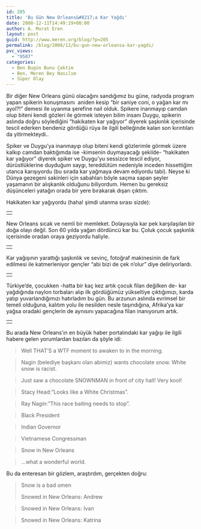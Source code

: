 ```yaml
---
id: 205
title: 'Bu Gün New Orleans&#8217;a Kar Yağdı'
date: 2008-12-11T14:49:19+00:00
author: A. Murat Eren
layout: post
guid: http://www.meren.org/blog/?p=205
permalink: /blog/2008/12/bu-gun-new-orleansa-kar-yagdi/
pvc_views:
  - "9507"
categories:
  - Ben Bugün Bunu Çektim
  - Ben, Meren Bey Nasılım
  - Süper Olay
---
```

Bir diğer New Orleans günü olacağını sandığımız bu güne, radyoda program yapan spikerin konuşmasını  aniden kesip &#8220;bir saniye coni, o yağan kar mı ayol?!&#8221; demesi ile uyanma şerefine nail olduk. Spikere inanmayıp camdan olup biteni kendi gözleri ile görmek isteyen bilim insanı Duygu, spikerin aslında doğru söylediğini &#8220;hakikaten kar yağıyor&#8221; diyerek şaşkınlık içerisinde tescil ederken bendeniz gördüğü rüya ile ilgili belleğinde kalan son kırıntıları da yitirmekteydi..

Spiker ve Duygu&#8217;ya inanmayıp olup biteni kendi gözlerimle görmek üzere kalkıp camdan baktığımda ise -kimsenin duymayacağı şekilde- &#8220;hakikaten kar yağıyor&#8221; diyerek spiker ve Duygu&#8217;yu sessizce tescil ediyor, dürüstlüklerine duyduğum saygı, tereddütüm nedeniyle inceden hissettiğim utanca karışıyordu (bu sırada kar yağmaya devam ediyordu tabi). Neyse ki Dünya gezegeni sakinleri için sabahları böyle saçma sapan şeyler yaşamanın bir alışkanlık olduğunu biliyordum. Hemen bu gereksiz düşünceleri yatağın orada bir yere bırakarak dışarı çıktım.

Hakikaten kar yağıyordu (haha! şimdi utanma sırası sizde):

<table border="0" width="100%">
  <tr>
    <td align="center">
      <img title="Waiting for a Street Car in New Orleans" src="{{ site.baseurl }}/images/bu-gun-new-orleansa-kar-yagdi-snow-1-small.jpg" alt="" />
    </td>
  </tr>
</table>

New Orleans sıcak ve nemli bir memleket. Dolayısıyla kar pek karşılaşılan bir doğa olayı değil. Son 60 yılda yağan dördüncü kar bu. Çoluk çocuk şaşkınlık içerisinde oradan oraya geziyordu haliyle.

<table border="0" width="100%">
  <tr>
    <td align="center">
      <img src="{{ site.baseurl }}/images/bu-gun-new-orleansa-kar-yagdi-snow-2-small.jpg" alt="" />
    </td>
  </tr>
</table>

Kar yağışının yarattığı şaşkınlık ve sevinç, fotoğraf makinesinin de fark edilmesi ile katmerleniyor gençler &#8220;abi bizi de çek n&#8217;olur&#8221; diye deliriyorlardı.

<table border="0" width="100%">
  <tr>
    <td align="center">
      <img src="{{ site.baseurl }}/images/bu-gun-new-orleansa-kar-yagdi-snow-3-small.jpg" alt="" />
    </td>
  </tr>
</table>

Türkiye&#8217;de, çocukken -hatta bir kaç kez artık çocuk filan değilken de- kar yağdığında naylon torbaları alıp ilk gördüğümüz yükseltiye çıktığımızı, karda yatıp yuvarlandığımızı hatırladım bu gün. Bu arzunun aslında evrimsel bir temeli olduğuna, kalıtım yolu ile nesilden nesle taşındığına, Afrika&#8217;ya kar yağsa oradaki gençlerin de aynısını yapacağına filan inanıyorum artık.

<table border="0" width="100%">
  <tr>
    <td align="center">
      <img src="{{ site.baseurl }}/images/bu-gun-new-orleansa-kar-yagdi-snow-4-small.jpg" alt="" />
    </td>
  </tr>
</table>

Bu arada New Orleans&#8217;ın en büyük haber portalındaki kar yağışı ile ilgili habere gelen yorumlardan bazıları da şöyle idi:

> Well THAT&#8217;S a WTF moment to awaken to in the morning.

> Nagin (belediye başkanı olan abimiz) wants chocolate snow. White snow is racist.

> Just saw a chocolate SNOWNMAN in front of city hall! Very kool!

> Stacy Head:&#8221;Looks like a White Christmas&#8221;.
  
> Ray Nagin:&#8221;This race baiting needs to stop&#8221;.

> Black President
  
> Indian Governor
  
> Vietnamese Congressman
  
> Snow in New Orleans
  
> &#8230;what a wonderful world.

Bu da enteresan bir gözlem, araştırdım, gerçekten doğru:

> Snow is a bad omen
> 
> Snowed in New Orleans: Andrew
  
> Snowed in New Orleans: Ivan
  
> Snowed in New Orleans: Katrina
